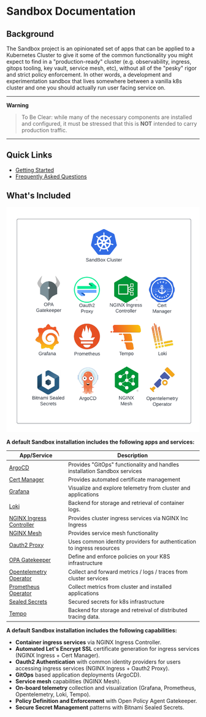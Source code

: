 # Sandbox Documentation

## Background

The Sandbox project is an opinionated set of apps that can be applied to a Kubernetes Cluster to
give it some of the common functionality you might expect to find in a "production-ready" cluster
(e.g. observability, ingress, gitops tooling, key vault, service mesh, etc), without all of the "pesky" rigor
and strict policy enforcement. In other words, a development and experimentation sandbox that lives
somewhere between a vanilla k8s cluster and one you should actually run user facing service on.

---
**Warning**

> To Be Clear: while many of the necessary components are installed and configured, 
> it must be stressed that this is **NOT** intended to carry production traffic.

---

## Quick Links

* [Getting Started](installation/choose-a-method.md)
* [Frequently Asked Questions](faq.md)

## What's Included

![Included Apps](img/sandbox-apps.png)


**A default Sandbox installation includes the following apps and services:**

|               App/Service                 |               Description                 |
|-------------------------------------------|-------------------------------------------|
| [ArgoCD](https://argo-cd.readthedocs.io/) | Provides "GitOps" functionality and handles installation Sandbox services |
| [Cert Manager](https://cert-manager.io/)  | Provides automated certificate management |
| [Grafana](https://grafana.com/)           | Visualize and explore telemetry from cluster and applications |
| [Loki](https://grafana.com/oss/loki/)     | Backend for storage and retrieval of container logs. |
| [NGINX Ingress Controller](https://docs.nginx.com/nginx-ingress-controller/) | Provides cluster ingress services via NGINX Inc Ingress |
| [NGINX Mesh](https://www.nginx.com/products/nginx-service-mesh/) | Provides service mesh functionality |
| [Oauth2 Proxy](https://oauth2-proxy.github.io/oauth2-proxy/) | Uses common identity providers for authentication to ingress resources |
| [OPA Gatekeeper](https://github.com/open-policy-agent/gatekeeper) | Define and enforce policies on your K8S infrastructure |
| [Opentelemetry Operator](https://github.com/open-telemetry/opentelemetry-operator) | Collect and forward metrics / logs / traces from cluster services |
| [Prometheus Operator](https://github.com/prometheus-operator/prometheus-operator) | Collect metrics from cluster and installed applications |
| [Sealed Secrets](https://github.com/bitnami-labs/sealed-secrets) | Secured secrets for k8s infrastructure |
| [Tempo](https://grafana.com/oss/tempo/)   | Backend for storage and retreival of distributed tracing data. |


**A default Sandbox installation includes the following capabilities:**

* **Container ingress services** via NGINX Ingress Controller.
* **Automated Let's Encrypt SSL** certificate generation for ingress services (NGINX Ingress + Cert Manager).
* **Oauth2 Authentication** with common identity providers for users accessing ingress services (NGINX Ingress + Oauth2 Proxy).
* **GitOps** based application deployments (ArgoCD).
* **Service mesh** capabilities (NGINX Mesh).
* **On-board telemetry** collection and visualization (Grafana, Prometheus, Opentelemetry, Loki, Tempo).
* **Policy Definition and Enforcement** with Open Policy Agent Gatekeeper.
* **Secure Secret Management** patterns with Bitnami Sealed Secrets.